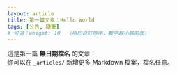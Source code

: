 ```yaml
---
layout: article
title: 第一篇文章：Hello World
tags: [公告, 隨筆]
# 可選：weight: 10  （用於自訂排序，數字越小越前面）
---
```


這是第一篇 **無日期檔名** 的文章！  
你可以在 `_articles/` 新增更多 Markdown 檔案，檔名任意。

